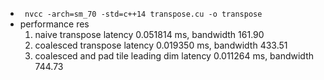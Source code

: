 * ` nvcc -arch=sm_70 -std=c++14 transpose.cu -o transpose` 
* performance res
    1. naive transpose latency 0.051814 ms, bandwidth 161.90
    2. coalesced transpose latency 0.019350 ms, bandwidth 433.51
    3. coalesced and pad tile leading dim latency 0.011264 ms, bandwidth 744.73
